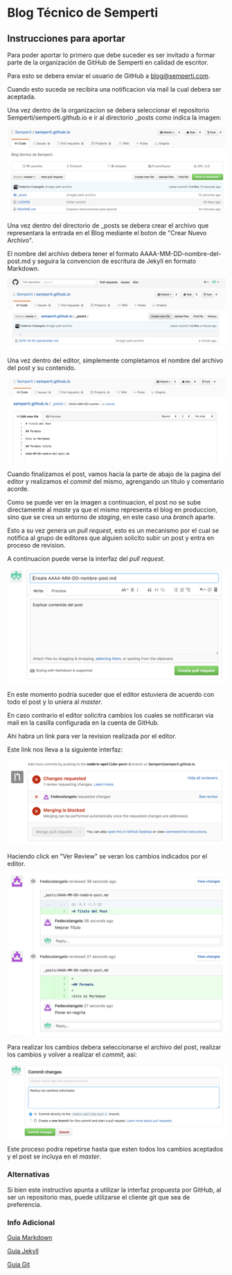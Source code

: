 # Blog Técnico de Semperti

## Instrucciones para aportar

Para poder aportar lo primero que debe suceder es ser invitado a formar parte de la organización de GitHub de Semperti en calidad de escritor.

Para esto se debera enviar el usuario de GitHub a blog@semperti.com.

Cuando esto suceda se recibira una notificacion via mail la cual debera ser aceptada.

Una vez dentro de la organizacion se debera seleccionar el repositorio Semperti/semperti.github.io e ir al directorio \_posts como indica la imagen:

![Main Page Repo Blog](.images/main.png)

Una vez dentro del directorio de \_posts se debera crear el archivo que representara la entrada en el Blog mediante el boton de "Crear Nuevo Archivo".

El nombre del archivo debera tener el formato AAAA-MM-DD-nombre-del-post.md y seguira la convencion de escritura de Jekyll en formato Markdown.

![Crear Entrada Blog](.images/crear_archivo.png)

Una vez dentro del editor, simplemente completamos el nombre del archivo del post y su contenido.

![Creando Entrada Blog](.images/creando_archivo.png)

Cuando finalizamos el post, vamos hacia la parte de abajo de la pagina del editor y realizamos el *commit* del mismo, agrengando un titulo y comentario acorde.

Como se puede ver en la imagen a continuacion, el post no se sube directamente al *maste* ya que el mismo representa el blog en produccion, sino que se crea un entorno de *staging*, en este caso una *branch* aparte.

Esto a su vez genera un *pull request*, esto es un mecanismo por el cual se notifica al grupo de editores que alguien solicito subir un post y entra en proceso de revision.

A continuacion puede verse la interfaz del *pull request*.

![Pull Request](.images/creando_pull_request.png)

En este momento podria suceder que el editor estuviera de acuerdo con todo el post y lo uniera al *master*.

En caso contrario el editor solicitra cambios los cuales se notificaran via mail en la casilla configurada en la cuenta de GitHub.

Ahi habra un link para ver la revision realizada por el editor. 

Este link nos lleva a la siguiente interfaz:

![Code Review](.images/ver_review.png)

Haciendo click en "Ver Review" se veran los cambios indicados por el editor.

![Viendo Review](.images/viendo_review.png)

Para realizar los cambios debera seleccionarse el archivo del post, realizar los cambios y volver a realizar el *commit*, asi:

![Cambios](.images/haciendo_cambios.png)

Este proceso podra repetirse hasta que esten todos los cambios aceptados y el post se incluya en el *master*.

### Alternativas

Si bien este instructivo apunta a utilizar la interfaz propuesta por GitHub, al ser un repositorio mas, puede utilizarse el cliente git que sea de preferencia.

### Info Adicional

[Guia Markdown](https://guides.github.com/features/mastering-markdown/)

[Guia Jekyll](https://jekyllrb.com/docs/posts/)

[Guia Git](https://git-scm.com/book/en/v2/Getting-Started-Git-Basics)

